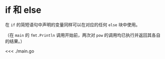 # if 和 else

在 `if` 的简短语句中声明的变量同样可以在对应的任何 `else` 块中使用。

（在 `main` 的 `fmt.Println` 调用开始前，两次对 `pow` 的调用均已执行并返回其各自的结果。）

<<< ./main.go

